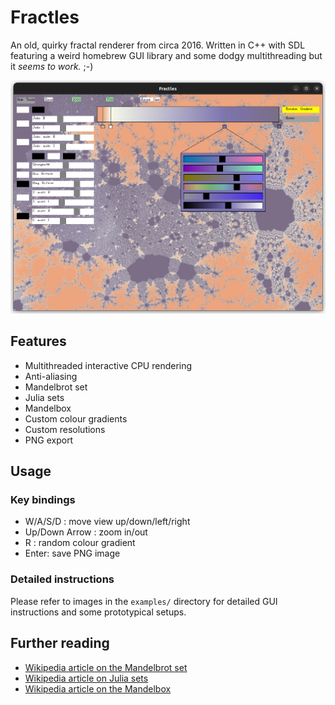 # Fractles

An old, quirky fractal renderer from circa 2016. Written in C++ with SDL featuring a weird homebrew GUI library and some dodgy multithreading but it _seems to work._ ;-)


![Fractles screenshot](examples/screenshot.png)

## Features
- Multithreaded interactive CPU rendering
- Anti-aliasing
- Mandelbrot set
- Julia sets
- Mandelbox
- Custom colour gradients
- Custom resolutions
- PNG export

## Usage

### Key bindings
- W/A/S/D : move view up/down/left/right
- Up/Down Arrow : zoom in/out
- R : random colour gradient
- Enter: save PNG image

### Detailed instructions

Please refer to images in the `examples/` directory for detailed GUI instructions and some prototypical setups.

## Further reading

- [Wikipedia article on the Mandelbrot set](https://en.wikipedia.org/wiki/Mandelbrot_set)
- [Wikipedia article on Julia sets](https://en.wikipedia.org/wiki/Julia_set)
- [Wikipedia article on the Mandelbox](https://en.wikipedia.org/wiki/Mandelbox)